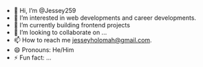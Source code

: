 - 👋 Hi, I’m @Jessey259
- 👀 I’m interested in web developments and career developments.
- 🌱 I’m currently building frontend projects 
- 💞️ I’m looking to collaborate on ...
- 📫 How to reach me jesseyholomah@gmail.com.
- 😄 Pronouns: He/Him
- ⚡ Fun fact: ...

<!---
Jessey259/Jessey259 is a ✨ special ✨ repository because its `README.md` (this file) appears on your GitHub profile.
You can click the Preview link to take a look at your changes.
--->

